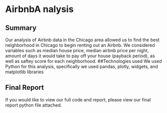 # AirbnbA nalysis

## Summary
Our analysis of Airbnb data in the Chicago area allowed us to find the best neighborhood in Chicago to begin renting out an Airbnb. We considered variables such as median house price, median airbnb price per night, amount of days it would take to pay off your house (payback period), as well as saftey score for each neighborhood. 
##Technologies used
We used Python for this analysis, specifically we used pandas, plotly, widgets, and matplotlib libraries

## Final Report
If you would like to view our full code and report, please view our final report python file attached. 



